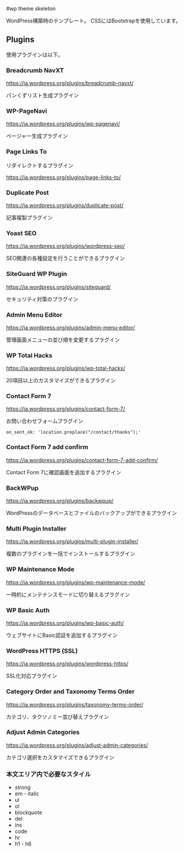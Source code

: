 #wp theme skeleton

WordPress構築時のテンプレート。
CSSにはBootstrapを使用しています。

## Plugins

使用プラグインは以下。

### Breadcrumb NavXT

https://ja.wordpress.org/plugins/breadcrumb-navxt/

パンくずリスト生成プラグイン

### WP-PageNavi

https://ja.wordpress.org/plugins/wp-pagenavi/

ページャー生成プラグイン

### Page Links To

リダイレクトするプラグイン

https://ja.wordpress.org/plugins/page-links-to/

### Duplicate Post

https://ja.wordpress.org/plugins/duplicate-post/

記事複製プラグイン

### Yoast SEO

https://ja.wordpress.org/plugins/wordpress-seo/

SEO関連の各種設定を行うことができるプラグイン

### SiteGuard WP Plugin

https://ja.wordpress.org/plugins/siteguard/

セキュリティ対策のプラグイン

### Admin Menu Editor

https://ja.wordpress.org/plugins/admin-menu-editor/

管理画面メニューの並び順を変更するプラグイン

### WP Total Hacks

https://ja.wordpress.org/plugins/wp-total-hacks/

20項目以上のカスタマイズができるプラグイン

### Contact Form 7

https://ja.wordpress.org/plugins/contact-form-7/

お問い合わせフォームプラグイン

```
on_sent_ok: 'location.preplace("/contact/thanks");'
```

### Contact Form 7 add confirm

https://ja.wordpress.org/plugins/contact-form-7-add-confirm/

Contact Form 7に確認画面を追加するプラグイン

### BackWPup

https://ja.wordpress.org/plugins/backwpup/

WordPressのデータベースとファイルのバックアップができるプラグイン

### Multi Plugin Installer

https://ja.wordpress.org/plugins/multi-plugin-installer/

複数のプラグインを一括でインストールするプラグイン

### WP Maintenance Mode

https://ja.wordpress.org/plugins/wp-maintenance-mode/

一時的にメンテナンスモードに切り替えるプラグイン

### WP Basic Auth

https://ja.wordpress.org/plugins/wp-basic-auth/

ウェブサイトにBasic認証を追加するプラグイン

### WordPress HTTPS (SSL)

https://ja.wordpress.org/plugins/wordpress-https/

SSL化対応プラグイン

### Category Order and Taxonomy Terms Order

https://ja.wordpress.org/plugins/taxonomy-terms-order/

カテゴリ、タクソノミー並び替えプラグイン

### Adjust Admin Categories

https://ja.wordpress.org/plugins/adjust-admin-categories/

カテゴリ選択をカスタマイズできるプラグイン


### 本文エリア内で必要なスタイル

* strong
* em - italic
* ul
* ol
* blockquote
* del
* ins
* code
* hr
* h1 - h6

